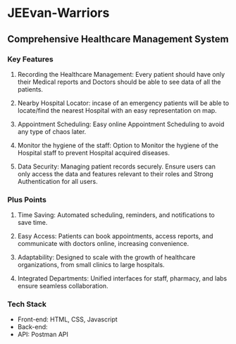 #  JEEvan-Warriors
## Comprehensive Healthcare Management System

### Key Features

1) Recording the Healthcare Management:
Every patient should have only their Medical reports and Doctors should be able to see data of all the patients.

2) Nearby Hospital Locator:
incase of an emergency patients will be able to locate/find the nearest Hospital with an easy representation on map.

3) Appointment Scheduling:
Easy online Appointment Scheduling to avoid any type of chaos later.

4) Monitor the hygiene of the staff:
Option to Monitor the hygiene of the Hospital staff to prevent Hospital acquired diseases. 

5) Data Security:
Managing patient records securely. Ensure users can only access the data and features relevant to their roles and Strong Authentication for all users.


### Plus Points

1) Time Saving: Automated scheduling, reminders, and notifications to save time.

2) Easy Access: Patients can book appointments, access reports, and communicate with doctors online, increasing convenience.

3)  Adaptability: Designed to scale with the growth of healthcare organizations, from small clinics to large hospitals.

4) Integrated Departments: Unified interfaces for staff, pharmacy, and labs ensure seamless collaboration.

### Tech Stack 
- Front-end: HTML, CSS, Javascript
- Back-end: 
- API: Postman API
